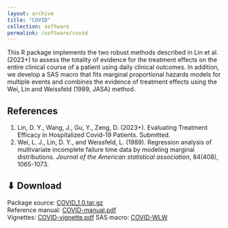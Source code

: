 ```yaml
---
layout: archive
title: "COVID"
collection: software
permalink: /software/covid
---
```


This R package implements the two robust methods described in Lin et al. (2023+) to assess the totality of evidence for the treatment effects on the entire clinical course of a patient using daily clinical outcomes. In addition, we develop a SAS macro that fits marginal proportional hazards models for multiple events and combines the evidence of treatment effects using the Wei, Lin and Weissfeld (1989, JASA) method. 

References
------
1. Lin, D. Y., Wang, J., Gu, Y., Zeng, D. (2023+). Evaluating Treatment Efficacy in Hospitalized Covid-19 Patients. Submitted.
1. Wei, L. J., Lin, D. Y., and Weissfeld, L. (1989). Regression analysis of multivariate incomplete failure time data by modeling marginal distributions. *Journal of the American statistical association*, 84(408), 1065-1073.

⬇ Download
------
Package source: [COVID_1.0.tar.gz](/files/covid-package/COVID_1.0.tar.gz)<br>
Reference manual: [COVID-manual.pdf](/files/covid-package/COVID-manual.pdf)<br>
Vignettes: [COVID-vignette.pdf](/files/covid-package/COVID-vignette.pdf)
SAS macro: [COVID-WLW](https://github.com/yugu-stat/COVID-WLW)

